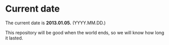 # Current date

The current date is **2013.01.05.** (YYYY.MM.DD.)

This repository will be good when the world ends, so we will know how long it lasted.